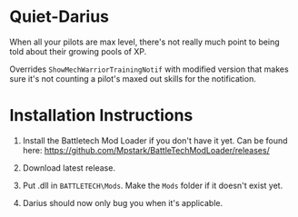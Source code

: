 # Quiet-Darius
When all your pilots are max level, there's not really much point to being told about their growing pools of XP.

Overrides `ShowMechWarriorTrainingNotif` with modified version that makes sure it's not counting a pilot's maxed out skills for the notification.

# Installation Instructions

1. Install the Battletech Mod Loader if you don't have it yet. Can be found here: https://github.com/Mpstark/BattleTechModLoader/releases/

2. Download latest release.

3. Put .dll in `BATTLETECH\Mods`. Make the `Mods` folder if it doesn't exist yet.

4. Darius should now only bug you when it's applicable.


